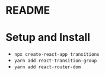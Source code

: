 # README

# Setup and Install
* `npx create-react-app transitions`
* `yarn add react-transition-group`
* `yarn add react-router-dom`